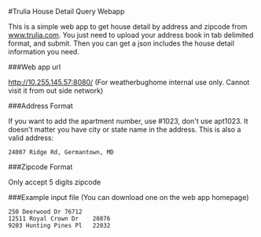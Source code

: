 #Trulia House Detail Query Webapp

This is a simple web app to get house detail by address and zipcode from www.trulia.com. You just need to upload your address book in tab delimited format, and submit. Then you can get a json includes the house detail information you need.

###Web app url

http://10.255.145.57:8080/ (For weatherbughome internal use only. Cannot visit it from out side network)

###Address Format

If you want to add the apartment number, use #1023, don't use apt1023. It doesn't matter you have city or state name in the address. This is also a valid address:

	24007 Ridge Rd, Germantown, MD

###Zipcode Format

Only accept 5 digits zipcode

###Example input file (You can download one on the web app homepage)

	250 Deerwood Dr	76712
	12511 Royal Crown Dr	20876
	9203 Hunting Pines Pl	22032
